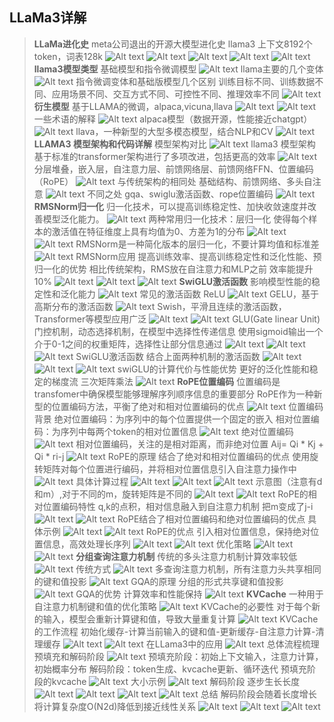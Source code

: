 ## **LLaMa3详解**
> **LLaMa进化史**
> meta公司退出的开源大模型进化史
> llama3 上下文8192个token，词表128k
> ![Alt text](image.png)
> ![Alt text](image-1.png)
> ![Alt text](image-2.png)
> ![Alt text](image-3.png)
> ![Alt text](image-4.png)
> **llama3模型类型**
> 基础模型和指令微调模型
> ![Alt text](image-5.png)
> llama主要的几个变体
> ![Alt text](image-6.png)
> 指令微调变体和基础版模型几个区别
> 训练目标不同、训练数据不同、应用场景不同、交互方式不同、可控性不同、推理效率不同
> ![Alt text](image-7.png)
> **衍生模型**
> 基于LLAMA的微调，alpaca,vicuna,llava
> ![Alt text](image-8.png)
> ![Alt text](image-9.png)
> 一些术语的解释
> ![Alt text](image-10.png)
> alpaca模型（数据开源，性能接近chatgpt）
> ![Alt text](image-11.png)
> llava，一种新型的大型多模态模型，结合NLP和CV
> ![Alt text](image-12.png)
> **LLAMA3 模型架构和代码详解**
> 模型架构对比
> ![Alt text](image-13.png)
> llama3 模型架构
> 基于标准的transformer架构进行了多项改进，包括更高的效率
> ![Alt text](image-14.png)
> 分层堆叠，嵌入层，自注意力层、前馈网络层、前馈网络FFN、位置编码（RoPE）
> ![Alt text](image-15.png)
> 与传统架构的相同处
> 基础结构、前馈网络、多头自注意
> ![Alt text](image-16.png)
> 不同之处
> gqa、swiglu激活函数、rope位置编码
> ![Alt text](image-17.png)
> **RMSNorm归一化**
> 归一化技术，可以提高训练稳定性、加快收敛速度并改善模型泛化能力。
> ![Alt text](image-18.png)
> 两种常用归一化技术：层归一化
> 使得每个样本的激活值在特征维度上具有均值为0、方差为1的分布
> ![Alt text](image-19.png)
> ![Alt text](image-20.png)
> RMSNorm是一种简化版本的层归一化，不要计算均值和标准差
> ![Alt text](image-21.png)
> RMSNorm应用
> 提高训练效率、提高训练稳定性和泛化性能、预归一化的优势
> 相比传统架构，RMS放在自注意力和MLP之前
> 效率能提升10%
> ![Alt text](image-22.png)
> ![Alt text](image-23.png)
> ![Alt text](image-24.png)
> **SwiGLU激活函数**
> 影响模型性能的稳定性和泛化能力
> ![Alt text](image-25.png)
> 常见的激活函数 ReLU
> ![Alt text](image-26.png)
> GELU，基于高斯分布的激活函数
> ![Alt text](image-27.png)
> Swish，平滑且连续的激活函数，Transformer等模型应用广泛
> ![Alt text](image-28.png)
> ![Alt text](image-29.png)
> GLU(Gate linear Unit)
> 门控机制，动态选择机制，在模型中选择性传递信息
> 使用sigmoid输出一个介于0-1之间的权重矩阵，选择性让部分信息通过
> ![Alt text](image-30.png)
> ![Alt text](image-31.png)
> ![Alt text](image-32.png)
> SwiGLU激活函数
> 结合上面两种机制的激活函数
> ![Alt text](image-33.png)
> ![Alt text](image-34.png)
> ![Alt text](image-35.png)
> swiGLU的计算代价与性能优势
> 更好的泛化性能和稳定的梯度流
> 三次矩阵乘法
> ![Alt text](image-36.png)
> **RoPE位置编码**
> 位置编码是transfomer中确保模型能够理解序列顺序信息的重要部分
> RoPE作为一种新型的位置编码方法，平衡了绝对和相对位置编码的优点
> ![Alt text](image-37.png)
> 位置编码背景
> 绝对位置编码：为序列中的每个位置提供一个固定的嵌入
> 相对位置编码：为序列中每两个token的相对位置信息
> ![Alt text](image-38.png)
> 绝对位置编码
> ![Alt text](image-39.png)
> 相对位置编码，关注的是相对距离，而非绝对位置
> Aij= Qi * Kj + Qi * ri-j
> ![Alt text](image-40.png)
> RoPE的原理
> 结合了绝对和相对位置编码的优点
> 使用旋转矩阵对每个位置进行编码，并将相对位置信息引入自注意力操作中
> ![Alt text](image-41.png)
> 具体计算过程
> ![Alt text](image-42.png)
> ![Alt text](image-43.png)
> ![Alt text](image-44.png)
> 示意图（注意有d和m）,对于不同的m，旋转矩阵是不同的
> ![Alt text](image-45.png)
> ![Alt text](image-46.png)
> RoPE的相对位置编码特性
> q,k的点积，相对信息融入到自注意力机制
> 把m变成了j-i
> ![Alt text](image-47.png)
> ![Alt text](image-48.png)
> RoPE结合了相对位置编码和绝对位置编码的优点
> 具体示例
> ![Alt text](image-49.png)
> ![Alt text](image-50.png)
> RoPE的优点
> 引入相对位置信息，保持绝对位置信息，高效处理长序列
> ![Alt text](image-51.png)
> ![Alt text](image-54.png)
> 优化策略
> ![Alt text](image-52.png)
> ![Alt text](image-53.png)
> **分组查询注意力机制**
> 传统的多头注意力机制计算效率较低
> ![Alt text](image-55.png)
> 传统方式
> ![Alt text](image-56.png)
> 多查询注意力机制，所有注意力头共享相同的键和值投影
> ![Alt text](image-57.png)
> GQA的原理 分组的形式共享键和值投影
> ![Alt text](image-58.png)
> GQA的优势
> 计算效率和性能保持
> ![Alt text](image-59.png)
> **KVCache**
> 一种用于自注意力机制键和值的优化策略
> ![Alt text](image-60.png)
> KVCache的必要性
> 对于每个新的输入，模型会重新计算键和值，导致大量重复计算
> ![Alt text](image-61.png)
> KVCache的工作流程
> 初始化缓存-计算当前输入的键和值-更新缓存-自注意力计算-清理缓存
> ![Alt text](image-62.png)
> ![Alt text](image-63.png)
> 在LLama3中的应用
> ![Alt text](image-64.png)
> 总体流程梳理
> 预填充和解码阶段
> ![Alt text](image-65.png)
> 预填充阶段：初始上下文输入，注意力计算，初始概率分布
> 解码阶段：token生成、kvcache更新、循环迭代
> 预填充阶段的kvcache
> ![Alt text](image-66.png)
> 大小示例
> ![Alt text](image-67.png)
> 解码阶段
> 逐步生长长度
> ![Alt text](image-68.png)
> ![Alt text](image-69.png)
> ![Alt text](image-71.png)
> ![Alt text](image-72.png)
> 总结
> 解码阶段会随着长度增长
> 将计算复杂度O(N2d)降低到接近线性关系
> ![Alt text](image-73.png)
> ![Alt text](image-74.png)
> ![Alt text](image-75.png)